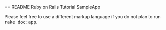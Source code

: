== README
Ruby on Rails Tutorial SampleApp


Please feel free to use a different markup language if you do not plan to run
<tt>rake doc:app</tt>.
